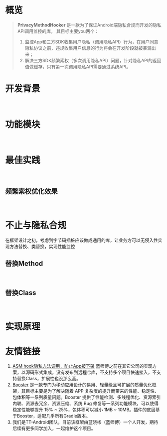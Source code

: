 # 概览

> **PrivacyMethodHooker** 是一款为了保证Android端隐私合规而开发的隐私API调用监控的库，
其目标主要you两个：
>
> 1. 监控App和三方SDK收集用户隐私（调用隐私API）行为，在用户同意隐私协议之前，违规收集用户信息的行为将会在开发阶段就被暴漏出来；
> 2. 解决三方SDK频繁索权（多次调用隐私API）问题，针对隐私API的返回值做缓存，只有第一次调用隐私API需要通过系统API。


# 开发背景

<br/>

# 功能模块

<br/>


# 最佳实践

<br/>


## 频繁索权优化效果

<br/>


# 不止与隐私合规

在框架设计之初，考虑到字节码插桩应该做成通用的库，让业务方可以无侵入性实现方法替换、类替换，实现性能监控

## 替换Method


<br/>

## 替换Class

<br/>

# 实现原理

# 友情链接

1. [ASM hook隐私方法调用，防止App被下架](https://juejin.cn/post/7043399520486424612#heading-0) 蓝师傅之前在其它公司的实现方案，以源码形式集成，没有发布到远程仓库，不支持多个项目快速接入，不支持替换Class，扩展性也没那么高。
2. [Booster](https://github.com/didi/booster) 是一款专门为移动应用设计的易用、轻量级且可扩展的质量优化框架，其目标主要是为了解决随着 APP 复杂度的提升而带来的性能、稳定性、包体积等一系列质量问题。Booster 提供了性能检测、多线程优化、资源索引内联、资源去冗余、资源压缩、系统 Bug 修复等一系列功能模块，可以使得稳定性能够提升 15% ~ 25%，包体积可以减小 1MB ~ 10MB。插件的底层基于Booster，适配几乎所有Gradle版本。
3. 我们是TT-Android团队，目前该框架由蓝晓彬（蓝师傅）一个人开发，期待后续有更多同学加入，一起维护这个项目。
